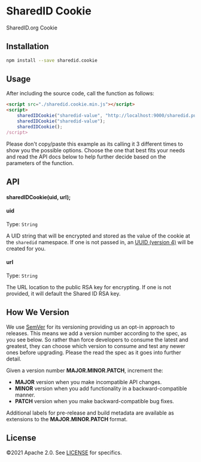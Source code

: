 # SharedID Cookie

SharedID.org Cookie

## Installation

```bash
npm install --save sharedid.cookie
```

## Usage

After including the source code, call the function as follows:

```html
<script src="./sharedid.cookie.min.js"></script>
<script>
    sharedIDCookie("sharedid-value", "http://localhost:9000/sharedid.pub");
    sharedIDCookie("sharedid-value");
    sharedIDCookie();
/script>
```

Please don't copy/paste this example as its calling it 3 different times to show you the possible options.  Choose the one that best fits your needs and read the API docs below to help further decide based on the parameters of the function.

## API

#### sharedIDCookie(uid, url);

#### uid

Type: `String`

A UID string that will be encrypted and stored as the value of the cookie at the `sharedid` namespace. If one is not passed in, an [UUID (version 4)](https://www.ietf.org/rfc/rfc4122.txt) will be created for you.

#### url

Type: `String`

The URL location to the public RSA key for encrypting.  If one is not provided, it will default the Shared ID RSA key.

## How We Version

We use [SemVer](https://semver.org/) for its versioning providing us an opt-in approach to releases. This means we add a version number according to the spec, as you see below. So rather than force developers to consume the latest and greatest, they can choose which version to consume and test any newer ones before upgrading. Please the read the spec as it goes into further detail.

Given a version number **MAJOR.MINOR.PATCH**, increment the:

-   **MAJOR** version when you make incompatible API changes.
-   **MINOR** version when you add functionality in a backward-compatible manner.
-   **PATCH** version when you make backward-compatible bug fixes.

Additional labels for pre-release and build metadata are available as extensions to the **MAJOR.MINOR.PATCH** format.

## License

©2021 Apache 2.0. See [LICENSE](./LICENSE) for specifics.
